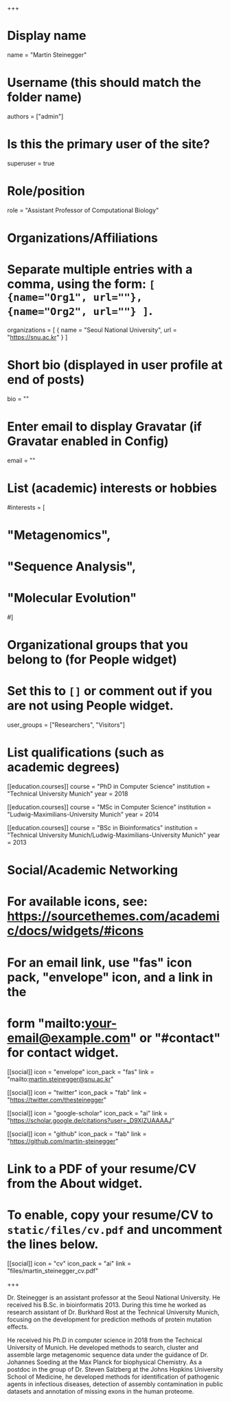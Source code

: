 +++

# Display name
name = "Martin Steinegger"

# Username (this should match the folder name)
authors = ["admin"]

# Is this the primary user of the site?
superuser = true

# Role/position
role = "Assistant Professor of Computational Biology"

# Organizations/Affiliations
#   Separate multiple entries with a comma, using the form: `[ {name="Org1", url=""}, {name="Org2", url=""} ]`.
organizations = [ { name = "Seoul National University", url = "https://snu.ac.kr" } ]

# Short bio (displayed in user profile at end of posts)
bio = ""

# Enter email to display Gravatar (if Gravatar enabled in Config)
email = ""

# List (academic) interests or hobbies
#interests = [
#  "Metagenomics",
#  "Sequence Analysis",
#  "Molecular Evolution"
#]

# Organizational groups that you belong to (for People widget)
#   Set this to `[]` or comment out if you are not using People widget.
user_groups = ["Researchers", "Visitors"]

# List qualifications (such as academic degrees)
[[education.courses]]
  course = "PhD in Computer Science"
  institution = "Technical University Munich"
  year = 2018
  
[[education.courses]]
  course = "MSc in Computer Science"
  institution = "Ludwig-Maximilians-University Munich"
  year = 2014

[[education.courses]]
  course = "BSc in Bioinformatics"
  institution = "Technical University Munich/Ludwig-Maximilians-University Munich"
  year = 2013


# Social/Academic Networking
# For available icons, see: https://sourcethemes.com/academic/docs/widgets/#icons
#   For an email link, use "fas" icon pack, "envelope" icon, and a link in the
#   form "mailto:your-email@example.com" or "#contact" for contact widget.

[[social]]
  icon = "envelope"
  icon_pack = "fas"
  link = "mailto:martin.steinegger@snu.ac.kr"
  
[[social]]
  icon = "twitter"
  icon_pack = "fab"
  link = "https://twitter.com/thesteinegger"

[[social]]
  icon = "google-scholar"
  icon_pack = "ai"
  link = "https://scholar.google.de/citations?user=_D9XIZUAAAAJ"

[[social]]
  icon = "github"
  icon_pack = "fab"
  link = "https://github.com/martin-steinegger"

# Link to a PDF of your resume/CV from the About widget.
# To enable, copy your resume/CV to `static/files/cv.pdf` and uncomment the lines below.
[[social]]
  icon = "cv"
  icon_pack = "ai"
  link = "files/martin_steinegger_cv.pdf"

+++

Dr. Steinegger is an assistant professor at the Seoul National University. He received his B.Sc. in bioinformatis 2013. During this time he worked as research assistant of Dr. Burkhard Rost at the Technical University Munich, focusing on the development for prediction methods of protein mutation effects.

He received his Ph.D in computer science in 2018 from the Technical University of Munich. He developed methods to search, cluster and assemble large metagenomic sequence data under the guidance of Dr. Johannes Soeding at the Max Planck for biophysical Chemistry. As a postdoc in the group of Dr. Steven Salzberg at the Johns Hopkins University School of Medicine, he developed methods for identification of pathogenic agents in infectious diseases, detection of assembly contamination in public datasets and annotation of missing exons in the human proteome. 

